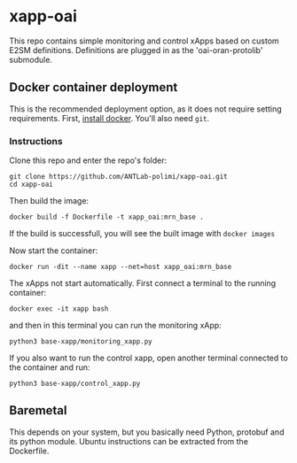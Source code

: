 # xapp-oai
This repo contains simple monitoring and control xApps based on custom E2SM definitions. Definitions are plugged in as the 'oai-oran-protolib' submodule.

## Docker container deployment

This is the recommended deployment option, as it does not require setting requirements. First, [install docker](https://docs.docker.com/get-docker/). You'll also need `git`. 

### Instructions

Clone this repo and enter the repo's folder:

```
git clone https://github.com/ANTLab-polimi/xapp-oai.git
cd xapp-oai
```

Then build the image:

```
docker build -f Dockerfile -t xapp_oai:mrn_base .
```

If the build is successfull, you will see the built image with `docker images`

Now start the container:
```
docker run -dit --name xapp --net=host xapp_oai:mrn_base
```
The xApps not start automatically. First connect a terminal to the running container:

```
docker exec -it xapp bash
```

and then in this terminal you can run the monitoring xApp: 
```
python3 base-xapp/monitoring_xapp.py
```

If you also want to run the control xapp, open another terminal connected to the container and run:
```
python3 base-xapp/control_xapp.py
```

## Baremetal 
This depends on your system, but you basically need Python, protobuf and its python module. Ubuntu instructions can be extracted from the Dockerfile.
